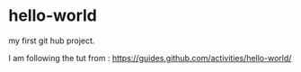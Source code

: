 # hello-world
my first git hub project.

I am following the tut from : https://guides.github.com/activities/hello-world/

